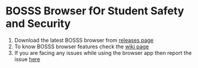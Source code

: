 # BOSSS Browser fOr Student Safety and Security
1. Download the latest BOSSS browser from [releases page](https://github.com/abhimanyutherobot/kmit-bosss/releases)
1. To know BOSSS browser features check the [wiki page](https://github.com/abhimanyutherobot/kmit-bosss/wiki/BOSSS-wiki)
1. If you are facing any issues while using the browser app then report the issue [here](https://github.com/abhimanyutherobot/kmit-bosss/issues)
